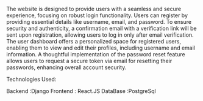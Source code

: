 The  website is designed to provide users with a seamless and secure experience, focusing on robust login functionality. Users can register by providing essential details like username, email, and password. To ensure security and authenticity, a confirmation email with a verification link will be sent upon registration, allowing users to log in only after email verification. The user dashboard offers a personalized space for registered users, enabling them to view and edit their profiles, including username and email information. A thoughtful implementation of the password reset feature allows users to request a secure token via email for resetting their passwords, enhancing overall account security.

Technologies Used:

Backend :Django
Frontend : React.JS
DataBase :PostgreSql

